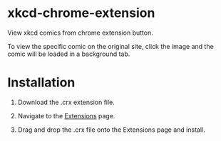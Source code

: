xkcd-chrome-extension
=====================

View xkcd comics from chrome extension button.

To view the specific comic on the original site, click the image and the comic will be loaded in a background tab.

Installation
====
1) Download the .crx extension file.

2) Navigate to the [Extensions]("chrome://extensions") page.

3) Drag and drop the .crx file onto the Extensions page and install.
